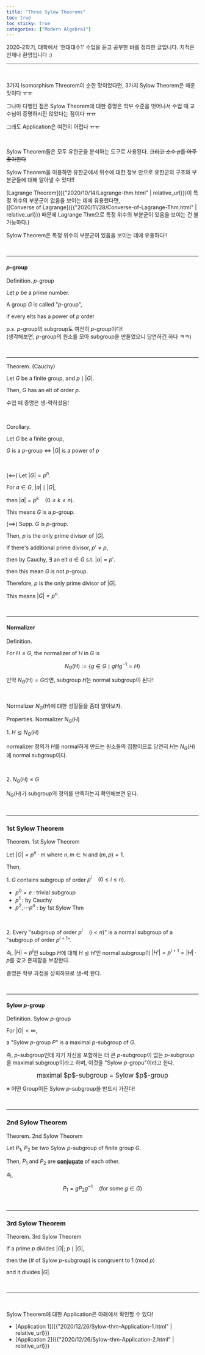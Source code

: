 ```yaml
---
title: "Three Sylow Theorems"
toc: true
toc_sticky: true
categories: ["Modern Algebra1"]
---
```



2020-2학기, 대학에서 '현대대수1' 수업을 듣고 공부한 바를 정리한 글입니다. 지적은 언제나 환영입니다 :)

<hr>
<br>

3가지 Isomorphism Threorem이 순한 맛이었다면, 3가지 Sylow Theorem은 매운 맛이다 ㅠㅠ

그나마 다행인 점은 Sylow Theorem에 대한 증명은 학부 수준을 벗어나서 수업 때 교수님이 증명하시진 않았다는 점이다 ㅠㅠ

그래도 Application은 여전히 어렵다 ㅠㅠ

<br>

Sylow Theorem들은 모두 유한군을 분석하는 도구로 사용된다. ~~그리고 소수 $p$를 아주 좋아한다~~

Sylow Theorem을 이용하면 유한군에서 위수에 대한 정보 만으로 유한군의 구조와 부분군들에 대해 알아낼 수 있다!!

[Lagrange Theorem]({{"2020/10/14/Lagrange-thm.html" | relative_url}})이 특정 위수의 부분군이 없음을 보이는 데에 유용했다면, <br>
([Converse of Lagrange]({{"2020/11/28/Converse-of-Lagrange-Thm.html" | relative_url}}) 때문에 Lagrange Thm으로 특정 위수의 부분군이 있음을 보이는 건 불가능하다.)

Sylow Theorem은 특정 위수의 부분군이 있음을 보이는 데에 유용하다!!

<br>
<hr>

#### $p$-group

<span class="statement-title">Definition.</span> $p$-group<br>

<div class="notice" markdown="1">

Let $p$ be a prime number.

A group $G$ is called "$p$-group",

if every elts has a power of $p$ order

</div>

p.s. $p$-group의 subgroup도 여전히 $p$-group이다! <br>
(생각해보면, $p$-group의 원소를 모아 subgroup을 만들었으니 당연하긴 하다 ㅋㅋ)

<br>
<hr>

<span class="statement-title">Theorem.</span> (Cauchy) <br>

<div class="notice" markdown="1">

Let $G$ be a finite group, and $p \mid \lvert G \rvert$.

Then, $G$ has an elt of order $p$.

</div>

수업 때 증명은 생-략하셨음!

<br>

<span class="statement-title">Corollary.</span><br>

<div class="notice" markdown="1">

Let $G$ be a finite group,

$G$ is a $p$-group $\iff$ $\lvert G \rvert$ is a power of $p$

</div>

<br>

<div class="math-statement" markdown="1">

($\impliedby$) Let $\lvert G \rvert = p^n$.

For $a \in G$, $\lvert a \rvert \mid \lvert G \rvert$,

then $\lvert a \rvert = p^{k} \quad (0 \le k \le n)$.

This means $G$ is a $p$-group.

</div>

<div class="math-statement" markdown="1">

($\implies$) Supp. $G$ is $p$-group.

Then, $p$ is the only prime divisor of $\lvert G \rvert$.

If there's additional prime divisor, $p' \ne p$,

then by Cauchy, $\exists$ an elt $a \in G$ s.t. $\lvert a \rvert = p'$.

then this mean $G$ is not $p$-group.

Therefore, $p$ is the only prime divisor of $\lvert G \rvert$.

This means $\lvert G \rvert = p^n$.

</div>

<br>
<hr>

#### Normalizer

<span class="statement-title">Definition.</span><br>

<div class="notice" markdown="1">

For $H \le G$, the normalizer of $H$ in $G$ is

$$
N_G (H) := \{g \in G \mid gHg^{-1} = H\}
$$

만약 $N_G(H) = G$라면, subgroup $H$는 normal subgroup이 된다!

</div>

<br>

Normalizer $N_G(H)$에 대한 성질들을 좀더 알아보자.


<span class="statement-title">Properties.</span> Normalizer $N_G(H)$<br>

1\. $H \trianglelefteq N_G(H)$

normalizer 정의가 $H$를 normal하게 만드는 원소들의 집합이므로 당연히 $H$는 $N_G(H)$에 normal subgroup이다.

<br>

2\. $N_G(H) \le G$

$N_G(H)$가 subgroup의 정의를 만족하는지 확인해보면 된다.

<br>
<hr>

### 1st Sylow Theorem

<span class="statement-title">Theorem.</span> 1st Sylow Theorem<br>

<div class="notice" markdown="1">

Let $\lvert G \rvert = p^n \cdot m$ where $n, m \in \mathbb{N}$ and $(m, p) = 1$.

Then,

1\. $G$ contains subgroup of order $p^i \quad (0 \le i \le n)$.

- $p^0 = e$ : trivial subgroup
- $p^1$ : by Cauchy
- $p^2, \cdots p^n$ : by 1st Sylow Thm

<br>

2\. Every "subgroup of order $p^i \quad (i<n)$" is a normal subgroup of a "subgroup of order $p^{i+1}$".

즉, $\lvert H \rvert = p^i$인 subgp $H$에 대해 $H \trianglelefteq H'$인 normal subgroup이 $\lvert H' \rvert = p^{i+1} = \lvert H \rvert \cdot p$를 갖고 존재함을 보장한다.

</div>

증명은 학부 과정을 상회하므로 생-략 한다.

<br>
<hr>

#### Sylow $p$-group

<span class="statement-title">Definition.</span> Sylow $p$-group<br>

<div class="notice" markdown="1">

For $\lvert G \rvert < \infty$,

a "Sylow $p$-group $P$" is a maximal $p$-subgroup of $G$.

즉, $p$-subgroup인데 자기 자신을 포함하는 더 큰 $p$-subgroup이 없는 $p$-subgroup을 maximal subgroup이라고 하며, 이것을 "Sylow $p$-gropu"이라고 한다.

<div style="text-align: center;">
<big>maximal $p$-subgroup = Sylow $p$-group</big>
</div>

※ 어떤 Group이든 Sylow $p$-subgroup을 반드시 가진다!

</div>

<br>
<hr>

### 2nd Sylow Theorem

<span class="statement-title">Theorem.</span> 2nd Sylow Theorem<br>

<div class="notice" markdown="1">

Let $P_1$, $P_2$ be two Sylow $p$-subgroup of finite group $G$.

Then, $P_1$ and $P_2$ are **<u>conjugate</u>** of each other.

즉,

$$
P_1 = g{P_2}g^{-1} \quad (\textrm{for some} \; g \in G)
$$

</div>

<br>
<hr>

### 3rd Sylow Theorem

<span class="statement-title">Theorem.</span> 3rd Sylow Theorem<br>

<div class="notice" markdown="1">

If a prime $p$ divides $\lvert G \rvert$; $p \mid \lvert G \rvert$,

then the (# of Sylow $p$-subgroup) is congruent to 1 (mod $p$)

and it divides $\lvert G \rvert$.

</div>

<br>
<hr>
<br>

Sylow Theorem에 대한 Application은 아래에서 확인할 수 있다!

- [Application 1]({{"2020/12/26/Sylow-thm-Application-1.html" | relative_url}})
- [Application 2]({{"2020/12/26/Sylow-thm-Application-2.html" | relative_url}})
